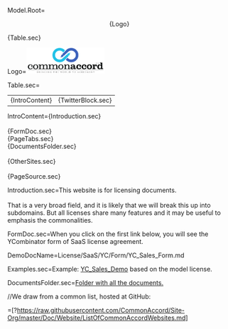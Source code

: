 Model.Root=<p align="center">{Logo}</p>{Table.sec}

Logo=<img src="visual/cmacc-trans.png" style="width:35%" />

Table.sec=<table><tr><td>{IntroContent}</td><td>{TwitterBlock.sec}</td></tr></table>

IntroContent={Introduction.sec}<br><br>{FormDoc.sec}<br>{PageTabs.sec}<br>{DocumentsFolder.sec}<br><br>{OtherSites.sec}<br><br>{PageSource.sec}

Introduction.sec=This website is for licensing documents.<br><br>That is a very broad field, and it is likely that we will break this up into subdomains.  But all licenses share many features and it may be useful to emphasis the commonalities.

FormDoc.sec=When you click on the first link below, you will see the YCombinator form of SaaS license agreement.

DemoDocName=License/SaaS/YC/Form/YC_Sales_Form.md
 
Examples.sec=Example: <a href="index.php?action=source&file=Deal/Acme-Quake/YC_Sales_Demo.md">YC_Sales_Demo</a> based on the model license.

DocumentsFolder.sec=<a href="index.php?action=list&file=/">Folder with all the documents.</a>

//We draw from a common list, hosted at GitHub:

=[?https://raw.githubusercontent.com/CommonAccord/Site-Org/master/Doc/Website/ListOfCommonAccordWebsites.md]
